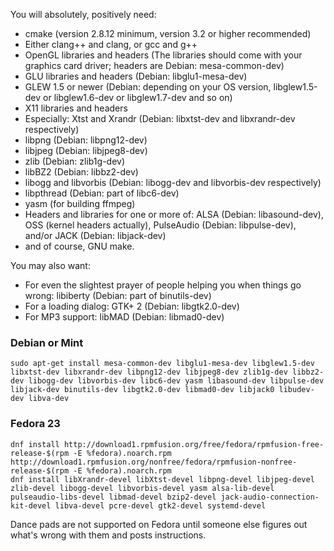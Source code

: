 You will absolutely, positively need:

* cmake (version 2.8.12 minimum, version 3.2 or higher recommended)
* Either clang++ and clang, or gcc and g++
* OpenGL libraries and headers (The libraries should come with your graphics card driver; headers are Debian: mesa-common-dev)
* GLU libraries and headers (Debian: libglu1-mesa-dev)
* GLEW 1.5 or newer (Debian: depending on your OS version, libglew1.5-dev or libglew1.6-dev or libglew1.7-dev and so on)
* X11 libraries and headers
* Especially: Xtst and Xrandr (Debian: libxtst-dev and libxrandr-dev respectively)
* libpng (Debian: libpng12-dev)
* libjpeg (Debian: libjpeg8-dev)
* zlib (Debian: zlib1g-dev)
* libBZ2 (Debian: libbz2-dev)
* libogg and libvorbis (Debian: libogg-dev and libvorbis-dev respectively)
* libpthread (Debian: part of libc6-dev)
* yasm (for building ffmpeg)
* Headers and libraries for one or more of: ALSA  (Debian: libasound-dev), OSS (kernel headers actually), PulseAudio (Debian: libpulse-dev), and/or JACK (Debian: libjack-dev)
* and of course, GNU make.

You may also want:

* For even the slightest prayer of people helping you when things go wrong: libiberty (Debian: part of binutils-dev)
* For a loading dialog: GTK+ 2 (Debian: libgtk2.0-dev)
* For MP3 support: libMAD (Debian: libmad0-dev)


### Debian or Mint
```
sudo apt-get install mesa-common-dev libglu1-mesa-dev libglew1.5-dev libxtst-dev libxrandr-dev libpng12-dev libjpeg8-dev zlib1g-dev libbz2-dev libogg-dev libvorbis-dev libc6-dev yasm libasound-dev libpulse-dev libjack-dev binutils-dev libgtk2.0-dev libmad0-dev libjack0 libudev-dev libva-dev
```

### Fedora 23
```
dnf install http://download1.rpmfusion.org/free/fedora/rpmfusion-free-release-$(rpm -E %fedora).noarch.rpm http://download1.rpmfusion.org/nonfree/fedora/rpmfusion-nonfree-release-$(rpm -E %fedora).noarch.rpm
dnf install libXrandr-devel libXtst-devel libpng-devel libjpeg-devel zlib-devel libogg-devel libvorbis-devel yasm alsa-lib-devel pulseaudio-libs-devel libmad-devel bzip2-devel jack-audio-connection-kit-devel libva-devel pcre-devel gtk2-devel systemd-devel
```
Dance pads are not supported on Fedora until someone else figures out what's wrong with them and posts instructions.